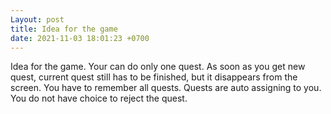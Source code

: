 ```yaml
---
Layout: post
title: Idea for the game
date: 2021-11-03 18:01:23 +0700
---
```

Idea for the game. Your can do only one quest. As soon as you get new quest, current quest still has to be finished, but it disappears from the screen. You have to remember all quests. Quests are auto assigning to you. You do not have choice to reject the quest.